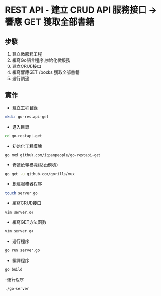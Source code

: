 # REST API - 建立 CRUD API 服務接口 -> 響應 GET 獲取全部書籍

## 步驟
1. 建立微服務工程
2. 編寫Go語言程序,初始化微服務
3. 建立CRUD接口
4. 編寫響應GET /books 獲取全部書籍
5. 運行調適

## 實作
- 建立工程目錄
```bash
mkdir go-restapi-get
```
- 進入目錄
```bash
cd go-restapi-get
```
- 初始化工程模塊
```bash
go mod github.com/ippanpeople/go-restapi-get
```
- 安裝依賴模塊(路由模塊)
```bash
go get -u github.com/gorilla/mux
```
- 創建服務器程序
```bash
touch server.go
```
- 編寫CRUD接口
```bash
vim server.go
```
- 編寫GET方法函數
```bash
vim server.go
```
- 運行程序
```bash
go run server.go
```
- 編譯程序
```bash
go build
```
-運行程序
```bash
./go-server
```